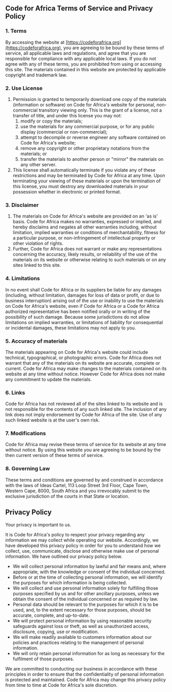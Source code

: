 ## Code for Africa Terms of Service and Privacy Policy

### 1\. Terms

By accessing the website at [https://codeforafrica.org](https://codeforafrica.org), you are agreeing to be bound by these terms of service, all applicable laws and regulations, and agree that you are responsible for compliance with any applicable local laws. If you do not agree with any of these terms, you are prohibited from using or accessing this site. The materials contained in this website are protected by applicable copyright and trademark law.

### 2\. Use License

1.  Permission is granted to temporarily download one copy of the materials (information or software) on Code for Africa's website for personal, non-commercial transitory viewing only. This is the grant of a license, not a transfer of title, and under this license you may not:
    1.  modify or copy the materials;
    2.  use the materials for any commercial purpose, or for any public display (commercial or non-commercial);
    3.  attempt to decompile or reverse engineer any software contained on Code for Africa's website;
    4.  remove any copyright or other proprietary notations from the materials; or
    5.  transfer the materials to another person or "mirror" the materials on any other server.
2.  This license shall automatically terminate if you violate any of these restrictions and may be terminated by Code for Africa at any time. Upon terminating your viewing of these materials or upon the termination of this license, you must destroy any downloaded materials in your possession whether in electronic or printed format.

### 3\. Disclaimer

1.  The materials on Code for Africa's website are provided on an 'as is' basis. Code for Africa makes no warranties, expressed or implied, and hereby disclaims and negates all other warranties including, without limitation, implied warranties or conditions of merchantability, fitness for a particular purpose, or non-infringement of intellectual property or other violation of rights.
2.  Further, Code for Africa does not warrant or make any representations concerning the accuracy, likely results, or reliability of the use of the materials on its website or otherwise relating to such materials or on any sites linked to this site.

### 4\. Limitations

In no event shall Code for Africa or its suppliers be liable for any damages (including, without limitation, damages for loss of data or profit, or due to business interruption) arising out of the use or inability to use the materials on Code for Africa's website, even if Code for Africa or a Code for Africa authorized representative has been notified orally or in writing of the possibility of such damage. Because some jurisdictions do not allow limitations on implied warranties, or limitations of liability for consequential or incidental damages, these limitations may not apply to you.

### 5\. Accuracy of materials

The materials appearing on Code for Africa's website could include technical, typographical, or photographic errors. Code for Africa does not warrant that any of the materials on its website are accurate, complete or current. Code for Africa may make changes to the materials contained on its website at any time without notice. However Code for Africa does not make any commitment to update the materials.

### 6\. Links

Code for Africa has not reviewed all of the sites linked to its website and is not responsible for the contents of any such linked site. The inclusion of any link does not imply endorsement by Code for Africa of the site. Use of any such linked website is at the user's own risk.

### 7\. Modifications

Code for Africa may revise these terms of service for its website at any time without notice. By using this website you are agreeing to be bound by the then current version of these terms of service.

### 8\. Governing Law

These terms and conditions are governed by and construed in accordance with the laws of Ideas Cartel, 113 Loop Street 3rd Floor, Cape Town, Western Cape, 8000, South Africa and you irrevocably submit to the exclusive jurisdiction of the courts in that State or location.

## Privacy Policy

Your privacy is important to us.

It is Code for Africa's policy to respect your privacy regarding any information we may collect while operating our website. Accordingly, we have developed this privacy policy in order for you to understand how we collect, use, communicate, disclose and otherwise make use of personal information. We have outlined our privacy policy below.

*   We will collect personal information by lawful and fair means and, where appropriate, with the knowledge or consent of the individual concerned.
*   Before or at the time of collecting personal information, we will identify the purposes for which information is being collected.
*   We will collect and use personal information solely for fulfilling those purposes specified by us and for other ancillary purposes, unless we obtain the consent of the individual concerned or as required by law.
*   Personal data should be relevant to the purposes for which it is to be used, and, to the extent necessary for those purposes, should be accurate, complete, and up-to-date.
*   We will protect personal information by using reasonable security safeguards against loss or theft, as well as unauthorized access, disclosure, copying, use or modification.
*   We will make readily available to customers information about our policies and practices relating to the management of personal information.
*   We will only retain personal information for as long as necessary for the fulfilment of those purposes.

We are committed to conducting our business in accordance with these principles in order to ensure that the confidentiality of personal information is protected and maintained. Code for Africa may change this privacy policy from time to time at Code for Africa's sole discretion.
